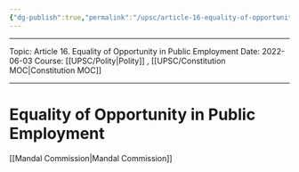 ```yaml
---
{"dg-publish":true,"permalink":"/upsc/article-16-equality-of-opportunity-in-public-employment/","dgHomeLink":true,"dgPassFrontmatter":false}
---
```


----
Topic: Article 16. Equality of Opportunity in Public Employment
Date: 2022-06-03
Course: [[UPSC/Polity|Polity]] , [[UPSC/Constitution MOC|Constitution MOC]] 

----




# Equality of Opportunity in Public Employment

[[Mandal Commission|Mandal Commission]]
